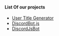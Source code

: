 #### List Of our projects
* [User Title Generator](https://github.com/AbsentServices/UserTitleGenerator)
* [DiscordBot.js](https://github.com/AbsentServices/DiscordBot.js)
* [DiscordJsBot](https://github.com/AbsentServices/DiscordJsBot)